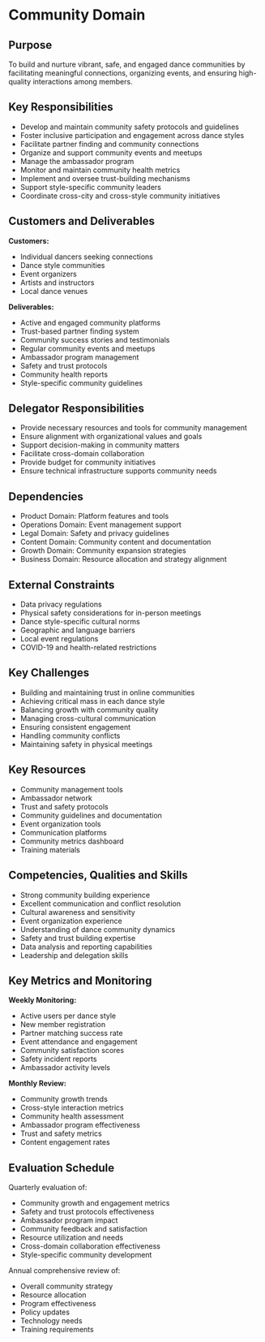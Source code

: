 # Community Domain

## Purpose

To build and nurture vibrant, safe, and engaged dance communities by facilitating meaningful connections, organizing events, and ensuring high-quality interactions among members.

## Key Responsibilities

- Develop and maintain community safety protocols and guidelines
- Foster inclusive participation and engagement across dance styles
- Facilitate partner finding and community connections
- Organize and support community events and meetups
- Manage the ambassador program
- Monitor and maintain community health metrics
- Implement and oversee trust-building mechanisms
- Support style-specific community leaders
- Coordinate cross-city and cross-style community initiatives

## Customers and Deliverables

**Customers:**

- Individual dancers seeking connections
- Dance style communities
- Event organizers
- Artists and instructors
- Local dance venues

**Deliverables:**

- Active and engaged community platforms
- Trust-based partner finding system
- Community success stories and testimonials
- Regular community events and meetups
- Ambassador program management
- Safety and trust protocols
- Community health reports
- Style-specific community guidelines

## Delegator Responsibilities

- Provide necessary resources and tools for community management
- Ensure alignment with organizational values and goals
- Support decision-making in community matters
- Facilitate cross-domain collaboration
- Provide budget for community initiatives
- Ensure technical infrastructure supports community needs

## Dependencies

- Product Domain: Platform features and tools
- Operations Domain: Event management support
- Legal Domain: Safety and privacy guidelines
- Content Domain: Community content and documentation
- Growth Domain: Community expansion strategies
- Business Domain: Resource allocation and strategy alignment

## External Constraints

- Data privacy regulations
- Physical safety considerations for in-person meetings
- Dance style-specific cultural norms
- Geographic and language barriers
- Local event regulations
- COVID-19 and health-related restrictions

## Key Challenges

- Building and maintaining trust in online communities
- Achieving critical mass in each dance style
- Balancing growth with community quality
- Managing cross-cultural communication
- Ensuring consistent engagement
- Handling community conflicts
- Maintaining safety in physical meetings

## Key Resources

- Community management tools
- Ambassador network
- Trust and safety protocols
- Community guidelines and documentation
- Event organization tools
- Communication platforms
- Community metrics dashboard
- Training materials

## Competencies, Qualities and Skills

- Strong community building experience
- Excellent communication and conflict resolution
- Cultural awareness and sensitivity
- Event organization experience
- Understanding of dance community dynamics
- Safety and trust building expertise
- Data analysis and reporting capabilities
- Leadership and delegation skills

## Key Metrics and Monitoring

**Weekly Monitoring:**

- Active users per dance style
- New member registration
- Partner matching success rate
- Event attendance and engagement
- Community satisfaction scores
- Safety incident reports
- Ambassador activity levels

**Monthly Review:**

- Community growth trends
- Cross-style interaction metrics
- Community health assessment
- Ambassador program effectiveness
- Trust and safety metrics
- Content engagement rates

## Evaluation Schedule

Quarterly evaluation of:

- Community growth and engagement metrics
- Safety and trust protocols effectiveness
- Ambassador program impact
- Community feedback and satisfaction
- Resource utilization and needs
- Cross-domain collaboration effectiveness
- Style-specific community development

Annual comprehensive review of:

- Overall community strategy
- Resource allocation
- Program effectiveness
- Policy updates
- Technology needs
- Training requirements
